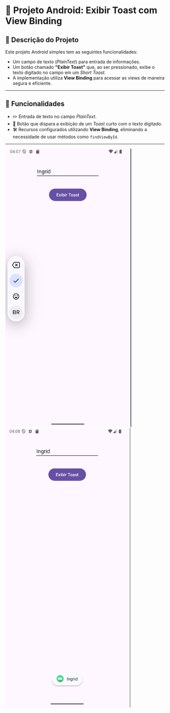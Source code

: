 # 📱 Projeto Android: Exibir Toast com View Binding

## 📝 **Descrição do Projeto**
Este projeto Android simples tem as seguintes funcionalidades:

- Um campo de texto (*PlainText*) para entrada de informações.
- Um botão chamado **"Exibir Toast"** que, ao ser pressionado, exibe o texto digitado no campo em um *Short Toast*.
- A implementação utiliza **View Binding** para acessar as views de maneira segura e eficiente.

---

## 🚀 **Funcionalidades**

- ✏️ Entrada de texto no campo *PlainText*.
- 🔘 Botão que dispara a exibição de um *Toast* curto com o texto digitado.
- 🛠️ Recursos configurados utilizando **View Binding**, eliminando a necessidade de usar métodos como `findViewById`.

---
![Exemplo de Toast](images/1.png)
![Exemplo de Toast](images/2.png)

